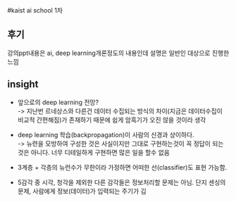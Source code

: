 #kaist ai school 1차
## 후기
강의ppt내용은 ai, deep learning개론정도의 내용인데 설명은 일반인 대상으로 진행한 느낌

## insight
* 앞으로의 deep learning 전망?   
-> 지난번 르네상스와 다른건 데이터 수집되는 방식의 차이(지금은 데이터수집이 비교적 간편해짐)가 존재하기 때문에 쉽게 암흑기가 오진 않을 것이라 생각

* deep learning 학습(backpropagation)이 사람의 신경과 상이하다.  
-> 뉴련을 모방하여 구성한 것은 사실이지만 그대로 구현하는것이 꼭 정답이 되는 것은 아니다. 너무 디테일하게 구현하면 많은 일을 할수 없음

* 3계층 + 각층의 뉴런수가 무한이라 가정하면 어떠한 선(classifier)도 표현 가능함.

* 5감각 중 시각, 청각을 제외한 다른 감각들은 정보처리할 문제는 아님. 단지 센싱의 문제, 사람에게 정보(데이터)가 입력되는 주기가 김 